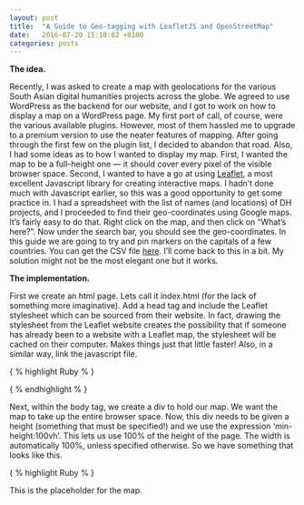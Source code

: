 ```yaml
---
layout: post
title:  "A Guide to Geo-tagging with LeafletJS and OpenStreetMap"
date:   2016-07-20 15:10:02 +0100
categories: posts
---
```


<strong>The idea.</strong>

Recently, I was asked to create a map with geolocations for the various South Asian digital humanities projects across the globe. We agreed to use WordPress as the backend for our website, and I got to work on how to display a map on a WordPress page. My first port of call, of course, were the various available plugins. However, most of them hassled me to upgrade to a premium version to use the neater features of mapping. After going through the first few on the plugin list, I decided to abandon that road. Also, I had some ideas as to how I wanted to display my map. First, I wanted the map to be a full-height one — it should cover every pixel of the visible browser space. Second, I wanted to have a go at using <a href="http://leafletjs.com/">Leaflet</a>, a most excellent Javascript library for creating interactive maps. I hadn’t done much with Javascript earlier, so this was a good opportunity to get some practice in. I had a spreadsheet with the list of names (and locations) of DH projects, and I proceeded to find their geo-coordinates using Google maps. It’s fairly easy to do that. Right click on the map, and then click on “What’s here?”. Now under the search bar, you should see the geo-coordinates. In this guide we are going to try and pin markers on the capitals of a few countries. You can get the CSV file <a href="https://github.com/vinayakdasgupta/dawdle-doodle-do/blob/master/country-capitals-list.csv">here</a>. I’ll come back to this in a bit. My solution might not be the most elegant one but it works.

<strong>The implementation.</strong>

First we create an html page. Lets call it index.html (for the lack of something more imaginative). Add a head tag and include the Leaflet stylesheet which can be sourced from their website. In fact, drawing the stylesheet from the Leaflet website creates the possibility that if someone has already been to a website with a Leaflet map, the stylesheet will be cached on their computer. Makes things just that little faster! Also, in a similar way, link the javascript file.

{ % highlight Ruby % }
<script src="http://cdn.leafletjs.com/leaflet-0.7.3/leaflet.js"></script>
{ % endhighlight % }

Next, within the body tag, we create a div to hold our map. We want the map to take up the entire browser space. Now, this div needs to be given a height (something that must be specified!) and we use the expression ‘min-height:100vh’. This lets us use 100% of the height of the page. The width is automatically 100%, unless specified otherwise. So we have something that looks like this.

{ % highlight Ruby % }
	<div id="mapdiv" style="min-height: 100vh;">This is the placeholder for the map.</div>
{ % endhighlight % }

Next, create a folder called ‘js’ and create a file within it called map.js. Include the link to this file in index.html before the closing body tag. Like this:

{ % highlight Ruby % }
<script src="js/map.js"></script>
{ % endhighlight % }

Right, now to our javascript file. Enter the following code in your javascript file. This basically sets the zoom level for our map. I also dislike how maps zoom with the mouse-wheel. So we are going to turn that off. Zoom levels are usually between (roughly) 1 and 20, 1 being the furthest and 20 being the most zoomed in. Zoom level 3 refers to a fairly zoomed out view of the world and center [31.505, -13] refers to the central point of the map. Feel free to change these as you wish.

{ % highlight Ruby % }
var map = L.map('mapdiv', {
center: [31.505, -13],
zoom: 3,
scrollWheelZoom: false
});
{ % endhighlight % }

Tiles or map tiles are pre-rendered map images that support quick visualization of large datasets in a map. Think of them as squares that fit together and build the map. We are going to get our tiles from <a href="https://www.openstreetmap.org/">OpenStreetMap</a>! You can, however get them from other map tile providers such as <a href="https://www.mapquest.com/">Mapquest</a>. You can even make your own map tiles with <a href="https://www.arcgis.com/features/index.html">ArcGIS</a>.

Here’s the code.

{ % highlight Ruby % }
var basemap =  L.tileLayer('http://c.tile.openstreetmap.org/{z}/{x}/{y}.png');
basemap.addTo(map);
{ % endhighlight % }

Check your browser. You should be seeing your map!

But this map has no markers, no data. So lets get to it. Open the CSV file, containing Geo-locations of capital cities. You should now see rows of data. Each line has 3 parts: (1) longitude (2) latitude (3) capital city. Usually we could read the CSV file directly into your code. But, that requires a server request. In case you don’t have a server handy, this guide will demonstrate how we can get around that little problem. First, we need a way to get leaflet to read a comma-separated-value structure. For that we have a neat plugin called <a href="https://github.com/joker-x/Leaflet.geoCSV">GeoCSV</a>. Download the leaflet.geocsv.js file. Put it in your js folder. Include this file to your html page within the head tag.

{ % highlight Ruby % }
<script src="leaflet.geocsv.js"></script>
{ % endhighlight % }

Next, in the html file, after the mapdiv placeholder, write:

{ % highlight Ruby % }
<div id="locations" style="display: none;"></div>
{ % endhighlight % }

Following this, open CSV file in a code editor and copy the contents. Paste the contents under the line that you just wrote. Close the div.

{ % highlight Ruby % }
44.05,9.55,Hargeisa
-36.5,-54.283333,King Edward Point
70.216667,-49.35,Port-aux-Français
35.233333,31.766666666666666,Jerusalem
19.9,60.116667,Mariehamn
166.920867,-0.5477,Yaren
-63.0822,18.0731,Marigot
.
.
.{ % endhighlight % }

Now, go back to your map.js file. We need to get leaflet to read these geolocations into the map we have created. We now create a variable called csv_options which teaches how to read the data we have pasted: “,” is the separator, the three columns contain longitude, latitude and capital city respectively. Next we call the popup.

{ % highlight Ruby % }
var csv_options = {
fieldSeparator: ',',
titles: ['lng', 'lat', 'popup'],
onEachFeature: function(feature, layer){
layer.bindPopup(feature.properties.popup);
}
};
{ % endhighlight % }

Next, we get each element in the the ‘locations’ div we created to be read in. Then, we add this layer of markers to our map.

{ % highlight Ruby % }
var csvContents = document.getElementById('locations').innerHTML;
var geoLayer = L.geoCsv(csvContents, csv_options);
map.addLayer(geoLayer);
{ % endhighlight % }

Check the map. We should have our markers now.

<a href="http://vinayakdasgupta.com/wp-content/uploads/2016/07/leaflet.png"><img class="size-medium wp-image-11" src="http://vinayakdasgupta.com/wp-content/uploads/2016/07/leaflet-620x305.png" alt="geo-tagging with Leafletjs" width="620" height="305" /></a> 

Geo-tagging with Leaflet and OpenStreetMaps

The last part of this guide is about incorporating this map into a WordPress theme. The first thing I look for is a full width theme that can display my entire map. I also want to get this done with the least amount of hassle, and with as little code as possible. So, I download one of the many shortcode generators. I upload my javascript files to the local server within the theme. I change the links in my index.html to work with the new paths created for moving the javascript files. Finally I paste the html into the shortcode generator and paste the shortcode into a page. And there you have it — a WordPress theme with your own map.
The files are available, here, at my <a href="https://github.com/vinayakdasgupta/dawdle-doodle-do/tree/geo-tagging">GitHub repository</a> for download.